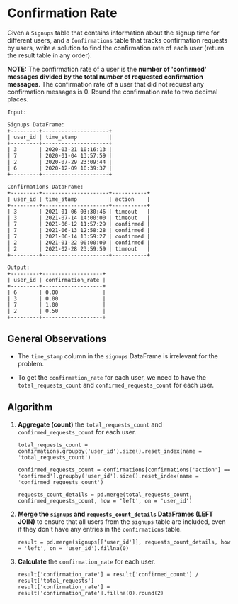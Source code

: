 # Confirmation Rate

Given a `Signups` table that contains information about the signup time for different users, and a `Confirmations` table that tracks confirmation requests by users, write a solution to find the confirmation rate of each user (return the result table in any order).

**NOTE:** The confirmation rate of a user is the **number of 'confirmed' messages divided by the total number of requested confirmation messages**. The confirmation rate of a user that did not request any confirmation messages is 0. Round the confirmation rate to two decimal places.

```
Input: 

Signups DataFrame:
+---------+---------------------+
| user_id | time_stamp          |
+---------+---------------------+
| 3       | 2020-03-21 10:16:13 |
| 7       | 2020-01-04 13:57:59 |
| 2       | 2020-07-29 23:09:44 |
| 6       | 2020-12-09 10:39:37 |
+---------+---------------------+

Confirmations DataFrame:
+---------+---------------------+-----------+
| user_id | time_stamp          | action    |
+---------+---------------------+-----------+
| 3       | 2021-01-06 03:30:46 | timeout   |
| 3       | 2021-07-14 14:00:00 | timeout   |
| 7       | 2021-06-12 11:57:29 | confirmed |
| 7       | 2021-06-13 12:58:28 | confirmed |
| 7       | 2021-06-14 13:59:27 | confirmed |
| 2       | 2021-01-22 00:00:00 | confirmed |
| 2       | 2021-02-28 23:59:59 | timeout   |
+---------+---------------------+-----------+

Output: 
+---------+-------------------+
| user_id | confirmation_rate |
+---------+-------------------+
| 6       | 0.00              |
| 3       | 0.00              |
| 7       | 1.00              |
| 2       | 0.50              |
+---------+-------------------+
```

## General Observations

- The `time_stamp` column in the `signups` DataFrame is irrelevant for the problem. 

- To get the `confirmation_rate` for each user, we need to have the `total_requests_count` and `confirmed_requests_count` for each user.

## Algorithm


1. **Aggregate (count)** the `total_requests_count` and `confirmed_requests_count` for each user.

    ```
    total_requests_count = confirmations.groupby('user_id').size().reset_index(name = 'total_requests_count')
    
    confirmed_requests_count = confirmations[confirmations['action'] == 'confirmed'].groupby('user_id').size().reset_index(name = 'confirmed_requests_count')

    requests_count_details = pd.merge(total_requests_count, confirmed_requests_count, how = 'left', on = 'user_id')
    ```

2. **Merge the `signups` and `requests_count_details` DataFrames (LEFT JOIN)** to ensure that all users from the `signups` table are included, even if they don't have any entries in the `confirmations` table.

    ```
    result = pd.merge(signups[['user_id']], requests_count_details, how = 'left', on = 'user_id').fillna(0)
    ```

3. **Calculate** the `confirmation_rate` for each user.

    ```
    result['confirmation_rate'] = result['confirmed_count'] / result['total_requests']
    result['confirmation_rate'] = result['confirmation_rate'].fillna(0).round(2)
    ```
 